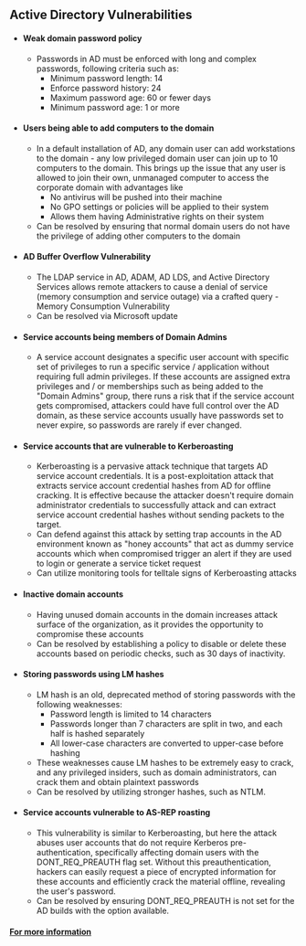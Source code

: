 ## Active Directory Vulnerabilities 

* #### Weak domain password policy
   * Passwords in AD must be enforced with long and complex passwords, following criteria such as:
      * Minimum password length: 14
      * Enforce password history: 24
      * Maximum password age: 60 or fewer days
      * Minimum password age: 1 or more
* #### Users being able to add computers to the domain
    * In a default installation of AD, any domain user can add workstations to the domain - any low privileged domain user can join up to 10 computers to the domain. This brings up the issue that any user is allowed to join their own, unmanaged computer to access the corporate domain with advantages like
      * No antivirus will be pushed into their machine
      * No GPO settings or policies will be applied to their system
      * Allows them having Administrative rights on their system
    * Can be resolved by ensuring that normal domain users do not have the privilege of adding other computers to the domain
* #### AD Buffer Overflow Vulnerability 
   * The LDAP service in AD, ADAM, AD LDS, and Active Directory Services allows remote attackers to cause a denial of service (memory consumption and service outage) via a crafted query - Memory Consumption Vulnerability
   * Can be resolved via Microsoft update
* #### Service accounts being members of Domain Admins
   * A service account designates a specific user account with specific set of privileges to run a specific service / application without requiring full admin privileges. If these accounts are assigned extra privileges and / or memberships such as being added to the "Domain Admins" group, there runs a risk that if the service account gets compromised, attackers could have full control over the AD domain, as these service accounts usually have passwords set to never expire, so passwords are rarely if ever changed.
* #### Service accounts that are vulnerable to Kerberoasting
  * Kerberoasting is a pervasive attack technique that targets AD service account credentials. It is a post-exploitation attack that extracts service account credential hashes from AD for offline cracking. It is effective because the attacker doesn't require domain administrator credentials to successfully attack and can extract service account credential hashes without sending packets to the target.
  * Can defend against this attack by setting trap accounts in the AD environment known as "honey accounts" that act as dummy service accounts which when compromised trigger an alert if they are used to login or generate a service ticket request
  * Can utilize monitoring tools for telltale signs of Kerberoasting attacks
* #### Inactive domain accounts
  * Having unused domain accounts in the domain increases attack surface of the organization, as it provides the opportunity to compromise these accounts
  * Can be resolved by establishing a policy to disable or delete these accounts based on periodic checks, such as 30 days of inactivity.
* #### Storing passwords using LM hashes
  * LM hash is an old, deprecated method of storing passwords with the following weaknesses:
    * Password length is limited to 14 characters
    * Passwords longer than 7 characters are split in two, and each half is hashed separately
    * All lower-case characters are converted to upper-case before hashing
  * These weaknesses cause LM hashes to be extremely easy to crack, and any privileged insiders, such as domain administrators, can crack them and obtain plaintext passwords
  * Can be resolved by utilizing stronger hashes, such as NTLM.
* #### Service accounts vulnerable to AS-REP roasting
  * This vulnerability is similar to Kerberoasting, but here the attack abuses user accounts that do not require Kerberos pre-authentication, specifically affecting domain users with the DONT_REQ_PREAUTH flag set. Without this preauthentication, hackers can easily request a piece of encrypted information for these accounts and efficiently crack the material offline, revealing the user's password.
  * Can be resolved by ensuring DONT_REQ_PREAUTH is not set for the AD builds with the option available.
#### [For more information](https://www.infosecmatter.com/top-16-active-directory-vulnerabilities/)
